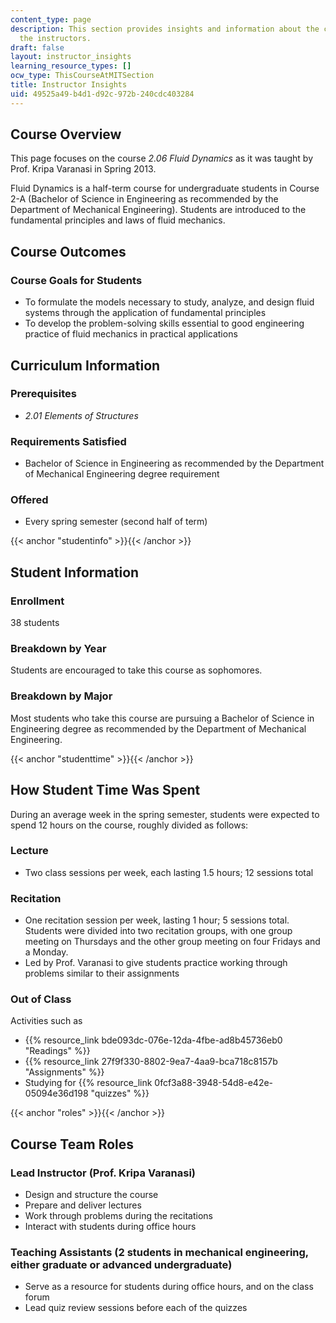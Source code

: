 ```yaml
---
content_type: page
description: This section provides insights and information about the course from
  the instructors.
draft: false
layout: instructor_insights
learning_resource_types: []
ocw_type: ThisCourseAtMITSection
title: Instructor Insights
uid: 49525a49-b4d1-d92c-972b-240cdc403284
---
```

## Course Overview

This page focuses on the course _2.06 Fluid Dynamics_ as it was taught by Prof. Kripa Varanasi in Spring 2013.

Fluid Dynamics is a half-term course for undergraduate students in Course 2-A (Bachelor of Science in Engineering as recommended by the Department of Mechanical Engineering). Students are introduced to the fundamental principles and laws of fluid mechanics.

## Course Outcomes

### Course Goals for Students

- To formulate the models necessary to study, analyze, and design fluid systems through the application of fundamental principles
- To develop the problem-solving skills essential to good engineering practice of fluid mechanics in practical applications

## Curriculum Information

### Prerequisites

- _2.01 Elements of Structures_

### Requirements Satisfied

- Bachelor of Science in Engineering as recommended by the Department of Mechanical Engineering degree requirement

### Offered

- Every spring semester (second half of term)

{{< anchor "studentinfo" >}}{{< /anchor >}}

## Student Information

### Enrollment

38 students

### Breakdown by Year

Students are encouraged to take this course as sophomores.

### Breakdown by Major

Most students who take this course are pursuing a Bachelor of Science in Engineering degree as recommended by the Department of Mechanical Engineering.

{{< anchor "studenttime" >}}{{< /anchor >}}

## How Student Time Was Spent

During an average week in the spring semester, students were expected to spend 12 hours on the course, roughly divided as follows:

### Lecture

- Two class sessions per week, each lasting 1.5 hours; 12 sessions total

### Recitation

- One recitation session per week, lasting 1 hour; 5 sessions total. Students were divided into two recitation groups, with one group meeting on Thursdays and the other group meeting on four Fridays and a Monday.
- Led by Prof. Varanasi to give students practice working through problems similar to their assignments

### Out of Class

Activities such as

- {{% resource_link bde093dc-076e-12da-4fbe-ad8b45736eb0 "Readings" %}}
- {{% resource_link 27f9f330-8802-9ea7-4aa9-bca718c8157b "Assignments" %}}
- Studying for {{% resource_link 0fcf3a88-3948-54d8-e42e-05094e36d198 "quizzes" %}}

{{< anchor "roles" >}}{{< /anchor >}}

## Course Team Roles

### Lead Instructor (Prof. Kripa Varanasi)

- Design and structure the course
- Prepare and deliver lectures
- Work through problems during the recitations
- Interact with students during office hours

### Teaching Assistants (2 students in mechanical engineering, either graduate or advanced undergraduate)

- Serve as a resource for students during office hours, and on the class forum
- Lead quiz review sessions before each of the quizzes